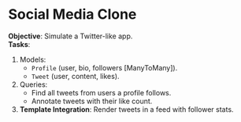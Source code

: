 # Social Media Clone

**Objective**: Simulate a Twitter-like app.  
**Tasks**:
1. Models:
    - `Profile` (user, bio, followers [ManyToMany]).
    - `Tweet` (user, content, likes).
2. Queries:
    - Find all tweets from users a profile follows.
    - Annotate tweets with their like count.
3. **Template Integration**: Render tweets in a feed with follower stats.